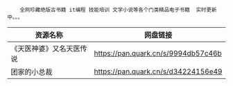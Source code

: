 		全网珍藏绝版古书籍 it编程 技能培训 文学小说等各个门类精品电子书籍  实时更新中。。。

| 资源名称  | 网盘链接 |
| ------------- | ------------- |
| 《天医神婆》又名天医传说	|  https://pan.quark.cn/s/9994db57c46b |
| 团家的小总裁 	|  https://pan.quark.cn/s/d34224156e49 |
